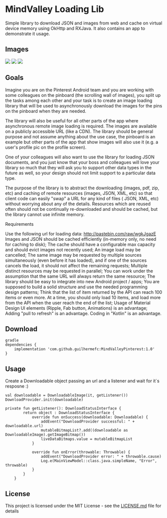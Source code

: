 # MindValley Loading Lib 

Simple library to download JSON and images from web and cache on virtual device memory using OkHttp and RXJava.
It also contains an app to demonstrate it usage.

## Images
[<img src="https://raw.githubusercontent.com/guilhermefc/MindValleyPinterest/master/images/app_image_1.png">](https://github.com/guilhermefc/MindValleyPinterest)
[<img src="https://raw.githubusercontent.com/guilhermefc/MindValleyPinterest/master/images/app_image_2.png">](https://github.com/guilhermefc/MindValleyPinterest)
[<img src="https://raw.githubusercontent.com/guilhermefc/MindValleyPinterest/master/images/app_image_3.png">](https://github.com/guilhermefc/MindValleyPinterest)

## Goals

Imagine you are on the Pinterest Android team and you are working with some colleagues on the pinboard (the scrolling wall of images), you split up the tasks among each other and your task is to create an image loading library that will be used to asynchronously download the images for the pins on the pinboard when they are needed.

The library will also be useful for all other parts of the app where asynchronous remote image loading is required. The images are available on a publicly accessible URL (like a CDN). The library should be general purpose and not assume anything about the use case, the pinboard is an example but other parts of the app that show images will also use it (e.g. a user's profile pic on the profile screen).

One of your colleagues will also want to use the library for loading JSON documents, and you just know that your boss and colleagues will love your library so much that they will ask you to support other data types in the future as well, so your design should not limit support to a particular data type.

The purpose of the library is to abstract the downloading (images, pdf, zip, etc) and caching of remote resources (images, JSON, XML, etc) so that client code can easily "swap" a URL for any kind of files ( JSON, XML, etc) without worrying about any of the details. Resources which are reused often should not be continually re-downloaded and should be cached, but the library cannot use infinite memory.

Requirements

Use the following url for loading data: http://pastebin.com/raw/wgkJgazE
Images and JSON should be cached efficiently (in-memory only, no need for caching to disk);
The cache should have a configurable max capacity and should evict images not recently used;
An image load may be cancelled;
The same image may be requested by multiple sources simultaneously (even before it has loaded), and if one of the sources cancels the load, it should not affect the remaining requests;
Multiple distinct resources may be requested in parallel;
You can work under the assumption that the same URL will always return the same resource;
The library should be easy to integrate into new Android project / apps;
You are supposed to build a solid structure and use the needed programming design patterns;
Think that the list of item returned by the API can reach 100 items or even more. At a time, you should only load 10 items, and load more from the API when the user reach the end of the list;
Usage of Material Design UI elements (Ripple, Fab button, Animations) is an advantage;
Adding "pull to refresh" is an advantage.
Coding in "Kotlin" is an advantage.

## Download
```
gradle
dependencies {
    implementation 'com.github.guilhermefc:MindValleyPinterest:1.0'
}
```

## Usage
Create a Downloadable object passing an url and a listener and wait for it`s resposne :)
```
val downloadable = DownloadableImage(it, getListener())
DownloadProvider.init(downloadable)
```

```
private fun getListener(): DownloadStatusInterface {
        return object : DownloadStatusInterface {
            override fun onSuccess(downloadable: Downloadable) {
                addEvent("DownloadProvider successful: " + downloadable.url)
                mutableBitmapList?.add((downloadable as DownloadableImage).getImageBitmap())
                liveDataBitmaps.value = mutableBitmapList
            }

            override fun onError(throwable: Throwable) {
                addEvent("DownloadProvider error: " + throwable.cause)
                Log.e(MainViewModel::class.java.simpleName, "Error", throwable)
            }
        }
    }
```


## License

This project is licensed under the MIT License - see the [LICENSE.md](LICENSE.md) file for details

